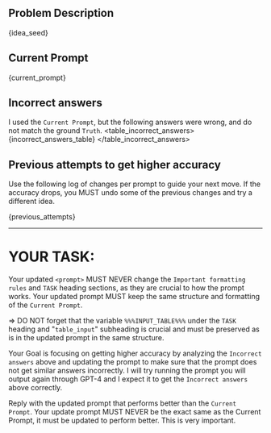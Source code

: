 ## Problem Description
{idea_seed}


## Current Prompt
<prompt>
{current_prompt}
</prompt>


## Incorrect answers
I used the `Current Prompt`, but the following answers were wrong, and do not match the ground `Truth`.
<table_incorrect_answers>
{incorrect_answers_table}
</table_incorrect_answers>


## Previous attempts to get higher accuracy
Use the following log of changes per prompt to guide your next move. If the accuracy drops, you MUST undo some of the previous changes and try a different idea.

{previous_attempts}


---

# YOUR TASK:

Your updated `<prompt>` MUST NEVER change the `Important formatting rules` and `TASK` heading sections, as they are crucial to how the prompt works. Your updated prompt MUST keep the same structure and formatting of the `Current Prompt`.

=> DO NOT forget that the variable `%%%INPUT_TABLE%%%` under the `TASK` heading and "`table_input`" subheading is crucial and must be preserved as is in the updated prompt in the same structure.

Your Goal is focusing on getting higher accuracy by analyzing the `Incorrect answers` above and updating the prompt to make sure that the prompt does not get similar answers incorrectly. I will try running the prompt you will output again through GPT-4 and I expect it to get the `Incorrect answers` above correctly. 

Reply with the updated prompt that performs better than the `Current Prompt`. Your update prompt MUST NEVER be the exact same as the Current Prompt, it must be updated to perform better. This is very important.